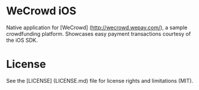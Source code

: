 # WeCrowd iOS
Native application for [WeCrowd] (http://wecrowd.wepay.com/), a sample crowdfunding platform. Showcases easy payment transactions courtesy of the iOS SDK.

# License
See the [LICENSE] (LICENSE.md) file for license rights and limitations (MIT).
